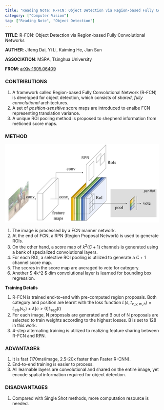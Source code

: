 ```yaml
---
title: "Reading Note: R-FCN: Object Detection via Region-based Fully Convolutional Networks"
category: ["Computer Vision"]
tag: ["Reading Note", "Object Detection"]
---
```


**TITLE**: R-FCN: Object Detection via Region-based Fully Convolutional Networks

**AUTHER**: Jifeng Dai, Yi Li, Kaiming He, Jian Sun

**ASSOCIATION**: MSRA, Tsinghua University

**FROM**: [arXiv:1605.06409](http://arxiv.org/abs/1605.06409)

### CONTRIBUTIONS ###

1. A framework called Region-based Fully Convolutional Network (R-FCN) is develpped for object detection, which consists of *shared*, *fully convolutional* architectures.
2. A set of *position-sensitive* score maps are introduced to enalbe FCN representing translation variance.
3. A unique ROI pooling method is proposed to shepherd information from metioned score maps.

### METHOD ###

<img class="img-responsive center-block" src="https://raw.githubusercontent.com/joshua19881228/my_blogs/master/Computer_Vision/Reading_Note/figures/R-FCN.jpg" alt="" width="640"/>

1. The image is processed by a FCN manner network.
2. At the end of FCN, a RPN (Region Proposal Network) is used to generate ROIs.
3. On the other hand, a score map of $k^{2}(C+1)$ channels is generated using a bank of specialized convolutional layers.
4. For each ROI, a selective ROI pooling is utilized to generate a $C+1$ channel score map.
5. The scores in the score map are averaged to vote for category.
6. Another $ 4k^2 $ dim convolutional layer is learned for bounding box regression.

**Training Details**

1. R-FCN is trained end-to-end with pre-computed region proposals. Both category and position are learnt with the loss function $L(s,t_{x,y,w,h})=L_{cls}(s_{c})+\lambda[c>0]L_{reg}(t)$
2. For each image, N proposals are generated and B out of N proposals are selected to train weights according to the highest losses. B is set to 128 in this work.
3. 4-step alternating training is utilized to realizing feature sharing between R-FCN and RPN.

### ADVANTAGES ###

1. It is fast (170ms/image, 2.5-20x faster than Faster R-CNN).
2. End-to-end training is easier to process.
3. All learnable layers are convolutional and shared on the entire image, yet encode spatial information required for object detection.

### DISADVANTAGES ###

1. Compared with Single Shot methods, more computation resource is needed.